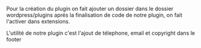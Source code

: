 Pour la création du plugin on fait ajouter un dossier dans le dossier wordpress/plugins aprés la finalisation de code de notre plugin, on fait l'activer dans extensions.

L'utilité de notre plugin c'est l'ajout de télephone, email et copyright dans le footer